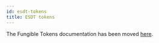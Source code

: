 ```yaml
---
id: esdt-tokens
title: ESDT tokens
---
```


The Fungible Tokens documentation has been moved [here](/tokens/esdt-tokens).
